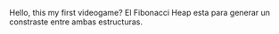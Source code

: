 Hello, this my first videogame? 
El Fibonacci Heap esta para generar un constraste entre ambas estructuras.
